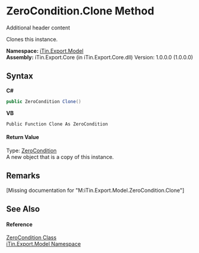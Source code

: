 # ZeroCondition.Clone Method 
Additional header content 

Clones this instance.

**Namespace:**&nbsp;<a href="N_iTin_Export_Model">iTin.Export.Model</a><br />**Assembly:**&nbsp;iTin.Export.Core (in iTin.Export.Core.dll) Version: 1.0.0.0 (1.0.0.0)

## Syntax

**C#**<br />
``` C#
public ZeroCondition Clone()
```

**VB**<br />
``` VB
Public Function Clone As ZeroCondition
```


#### Return Value
Type: <a href="T_iTin_Export_Model_ZeroCondition">ZeroCondition</a><br />A new object that is a copy of this instance.

## Remarks
\[Missing <remarks> documentation for "M:iTin.Export.Model.ZeroCondition.Clone"\]

## See Also


#### Reference
<a href="T_iTin_Export_Model_ZeroCondition">ZeroCondition Class</a><br /><a href="N_iTin_Export_Model">iTin.Export.Model Namespace</a><br />